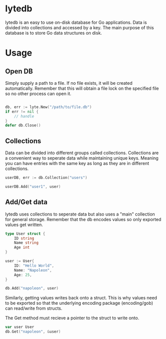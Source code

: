# lytedb

lytedb is an easy to use on-disk database for Go applications. Data is divided into collections and accessed by a key. The main purpose 
of this database is to store Go data structures on disk.

# Usage

## Open DB

Simply supply a path to a file. If no file exists, it will be created automatically. Remember that this will obtain a file lock on the specified file so no other process can open it. 

``` go 

db, err := lyte.New("/path/to/file.db")
if err != nil {
    // handle
}
defer db.Close()

```

## Collections

Data can be divided into different groups called collections. Collections are a convenient way to seperate data while maintaining unique keys. Meaning you can have entries with the same key as long as they are in different collections.

``` go
userDB, err := db.Collection("users")

userDB.Add("user1", user)
```

## Add/Get data

lytedb uses collections to seperate data but also uses a "main" collection for general storage. Remember that the db encodes values so only exported values get written.
``` go
type User struct {
    ID string
    Name string
    Age int
}

user := User{
    ID: "Hello World",
    Name: "Napoleon",
    Age: 25,
}

db.Add("napoleon", user)
```

Similarly, getting values writes back onto a struct. This is why values need to be exported so that the underlying encoding package (encoding/gob) can read/write from structs.

The Get method must recieve a pointer to the struct to write onto.

``` go
var user User
db.Get("napoleon", &user)
```



